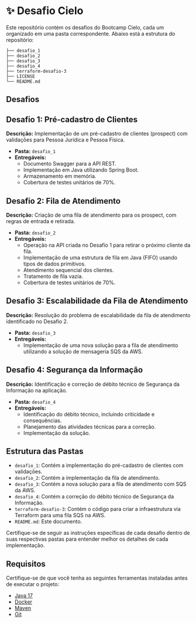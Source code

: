 # ✨ Desafio Cielo

Este repositório contém os desafios do Bootcamp Cielo, cada um organizado em uma pasta correspondente. Abaixo está a estrutura do repositório:

```plaintext
├── desafio_1
├── desafio_2
├── desafio_3
├── desafio_4
├── terraform-desafio-3
├── LICENSE
└── README.md
```

## Desafios

## Desafio 1: Pré-cadastro de Clientes

**Descrição:** Implementação de um pré-cadastro de clientes (prospect) com validações para Pessoa Jurídica e Pessoa Física.

- **Pasta:** `desafio_1`
- **Entregáveis:**
  - Documento Swagger para a API REST.
  - Implementação em Java utilizando Spring Boot.
  - Armazenamento em memória.
  - Cobertura de testes unitários de 70%.

## Desafio 2: Fila de Atendimento

**Descrição:** Criação de uma fila de atendimento para os prospect, com regras de entrada e retirada.

- **Pasta:** `desafio_2`
- **Entregáveis:**
  - Operação na API criada no Desafio 1 para retirar o próximo cliente da fila.
  - Implementação de uma estrutura de fila em Java (FIFO) usando tipos de dados primitivos.
  - Atendimento sequencial dos clientes.
  - Tratamento de fila vazia.
  - Cobertura de testes unitários de 70%.

## Desafio 3: Escalabilidade da Fila de Atendimento

**Descrição:** Resolução do problema de escalabilidade da fila de atendimento identificado no Desafio 2.

- **Pasta:** `desafio_3`
- **Entregáveis:**
  - Implementação de uma nova solução para a fila de atendimento utilizando a solução de mensageria SQS da AWS.

## Desafio 4: Segurança da Informação

**Descrição:** Identificação e correção de débito técnico de Segurança da Informação na aplicação.

- **Pasta:** `desafio_4`
- **Entregáveis:**
  - Identificação do débito técnico, incluindo criticidade e consequências.
  - Planejamento das atividades técnicas para a correção.
  - Implementação da solução.

## Estrutura das Pastas

- `desafio_1`: Contém a implementação do pré-cadastro de clientes com validações.
- `desafio_2`: Contém a implementação da fila de atendimento.
- `desafio_3`: Contém a nova solução para a fila de atendimento com SQS da AWS.
- `desafio_4`: Contém a correção do débito técnico de Segurança da Informação.
- `terraform-desafio-3`: Contém o código para criar a infraestrutura via Terraform para uma fila SQS na AWS.
- `README.md`: Este documento.

Certifique-se de seguir as instruções específicas de cada desafio dentro de suas respectivas pastas para entender melhor os detalhes de cada implementação.

## Requisitos

Certifique-se de que você tenha as seguintes ferramentas instaladas antes de executar o projeto:

- [Java 17](https://www.oracle.com/java/technologies/javase-downloads.html)
- [Docker](https://www.docker.com/)
- [Maven](https://maven.apache.org/download.cgi)
- [Git](https://git-scm.com/)
